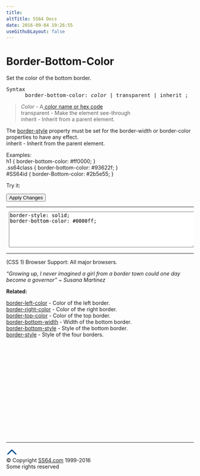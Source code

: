 ```yaml
---
title:
altTitle: SS64 Docs
date: 2016-09-04 19:26:55
useGithubLayout: false
---
```

<!-- #BeginLibraryItem "/Library/head_css.lbi" --><!-- #EndLibraryItem --><h1>Border-Bottom-Color</h1>
<p>Set the color of the bottom border.</p>
<pre>Syntax
      border-bottom-color: <i>color</i> | transparent | inherit ;</pre>
<blockquote>
<p><span class="code"><i>Color</i></span> - A<a href="color.html"> color name or hex code</a><br>
<span class="code">transparent</span> - Make the element see-through<br>
<span class="code">inherit</span> - Inherit from a parent element.</p>
</blockquote>
<p>The <span class="code"><a href="border-style.html">border-style</a></span> property must be set for the border-width or border-color properties to have any effect. <br>
<span class="code">inherit</span> - Inherit from the parent element.</p>
<p>Examples:<br>
  <span class="code">h1 { border-bottom-color: #ff0000; }<br>
    .ss64class { border-bottom-color: #93622f; }</span><br>
    <span class="code">#SS64id { border-Bottom-color: #2b5e55;  }</span>    <br>
</p>
<p>Try it:</p><input type="button" onclick="ApplyStyle()" value="Apply Changes">
<table>
  <tbody><tr>
    <td><textarea name="tryit" id="trycode" cols="60" rows="6" onfocus="this.style.background='#fff';" onblur="this.style.background='#eee';" tabindex="1">border-style: solid;
border-bottom-color: #0000ff;
</textarea></td>
    <td><div id="tryresult">This is a sample of text with a CSS border. </div></td>
  </tr>
</tbody></table>
<p>(CSS 1) Browser Support:  All major browsers.</p>
<p class="quote"><i>“Growing up, I never imagined a girl from a border town could one day become a governor” ~ Susana Martinez</i></p><p><b>Related:</b></p>
<p><a href="border-left-color.html">border-left-color</a> - Color of the left border.<br>
<a href="border-right-color.html">border-right-color</a> - Color of the right border.<br>
<a href="border-top-color.html">border-top-color</a> - Color of the top border.<br>
<a href="border-bottom-width.html">border-bottom-width</a> - Width of the bottom border.<br>
<a href="border-bottom-style.html">border-bottom-style</a> - Style of the bottom border.<br>
<a href="border-style.html">border-style</a> - Style of the four borders.</p><!-- #BeginLibraryItem "/Library/foot_css.lbi" --><p>
<!-- CSS -->
<ins class="adsbygoogle" style="display:inline-block;width:300px;height:250px" data-ad-client="ca-pub-6140977852749469" data-ad-slot="2739097502"></ins>
<script>
(adsbygoogle = window.adsbygoogle || []).push({});
</script></p>
<hr>
<div id="bl" class="footer"><a href="border-bottom-color.html#"><img src="../images/top.png" width="30" height="22" alt="Back to the Top"></a></div>
<div id="br" class="footer, tagline">© Copyright <a href="http://ss64.com/">SS64.com</a> 1999-2016<br>
Some rights reserved</div><!-- #EndLibraryItem -->

